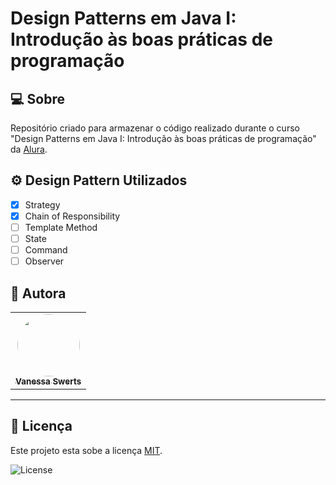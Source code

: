 # Design Patterns em Java I: Introdução às boas práticas de programação

## 💻 Sobre 

Repositório criado para armazenar o código realizado durante o curso "Design Patterns em Java I: Introdução às boas práticas de programação" da [Alura](https://cursos.alura.com.br/course/introducao-design-patterns-java).

## :gear: Design Pattern Utilizados
  
  - [x] Strategy
  - [x] Chain of Responsibility
  - [ ] Template Method
  - [ ] State
  - [ ] Command
  - [ ] Observer

## 🦸 Autora

<table>
  <tr>   
    <td align="center"><a href="https://github.com/vanessaSwerts/"><img style="border-radius: 50%;" src="https://avatars2.githubusercontent.com/u/57146734?v=4" width="100px;" alt=""/><br /><sub><b>Vanessa Swerts</b></sub></a></td>  
  </tr>
</table>

---

## 📝 Licença

Este projeto esta sobe a licença [MIT](./LICENSE).

   <img alt="License" src="https://img.shields.io/badge/license-MIT-brightgreen">  

